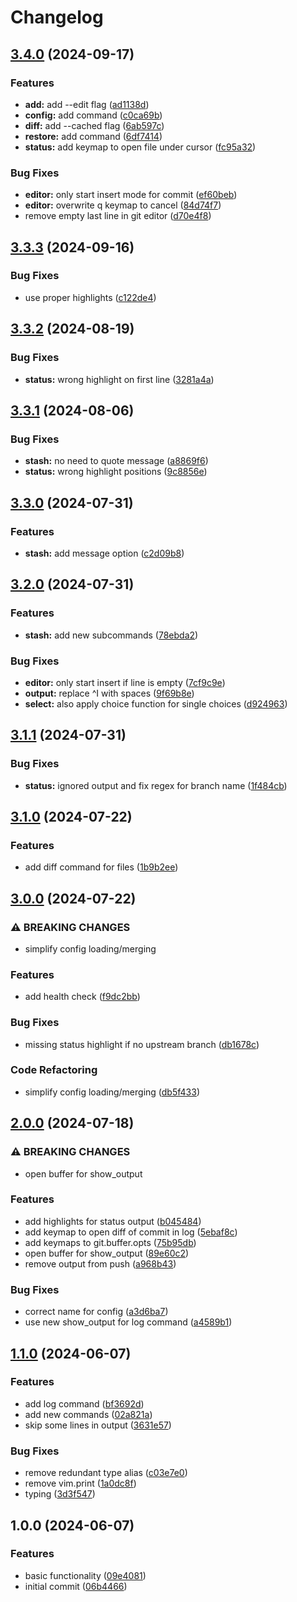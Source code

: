 # Changelog

## [3.4.0](https://github.com/Kibadda/git.nvim/compare/v3.3.3...v3.4.0) (2024-09-17)


### Features

* **add:** add --edit flag ([ad1138d](https://github.com/Kibadda/git.nvim/commit/ad1138d3f377b919baf61e05a33fa4d199051d6a))
* **config:** add command ([c0ca69b](https://github.com/Kibadda/git.nvim/commit/c0ca69b701949099f4a35c20e942db4fd592be49))
* **diff:** add --cached flag ([6ab597c](https://github.com/Kibadda/git.nvim/commit/6ab597c50b75706e5e5815829678321f7f41c6ce))
* **restore:** add command ([6df7414](https://github.com/Kibadda/git.nvim/commit/6df741486012cb017c93cacf16e83f05220f83a2))
* **status:** add keymap to open file under cursor ([fc95a32](https://github.com/Kibadda/git.nvim/commit/fc95a32bda41d9710a61e0481b36be308b5d280a))


### Bug Fixes

* **editor:** only start insert mode for commit ([ef60beb](https://github.com/Kibadda/git.nvim/commit/ef60beb7c904fa0c867d5995bc6170d778168668))
* **editor:** overwrite q keymap to cancel ([84d74f7](https://github.com/Kibadda/git.nvim/commit/84d74f7e1d533accc4ece61d688bf879ff730d3b))
* remove empty last line in git editor ([d70e4f8](https://github.com/Kibadda/git.nvim/commit/d70e4f8df46ae4ad0e4b67dff20aa08f3b73604d))

## [3.3.3](https://github.com/Kibadda/git.nvim/compare/v3.3.2...v3.3.3) (2024-09-16)


### Bug Fixes

* use proper highlights ([c122de4](https://github.com/Kibadda/git.nvim/commit/c122de4aaa7c3f7c937f87d6682b16d0bc1bca7e))

## [3.3.2](https://github.com/Kibadda/git.nvim/compare/v3.3.1...v3.3.2) (2024-08-19)


### Bug Fixes

* **status:** wrong highlight on first line ([3281a4a](https://github.com/Kibadda/git.nvim/commit/3281a4a587d2d04af6ac1723477cae46ba46f027))

## [3.3.1](https://github.com/Kibadda/git.nvim/compare/v3.3.0...v3.3.1) (2024-08-06)


### Bug Fixes

* **stash:** no need to quote message ([a8869f6](https://github.com/Kibadda/git.nvim/commit/a8869f6d84dd359135da741c29a4782cbdca8d3f))
* **status:** wrong highlight positions ([9c8856e](https://github.com/Kibadda/git.nvim/commit/9c8856e18ee19553553bee52094f22130b9e4381))

## [3.3.0](https://github.com/Kibadda/git.nvim/compare/v3.2.0...v3.3.0) (2024-07-31)


### Features

* **stash:** add message option ([c2d09b8](https://github.com/Kibadda/git.nvim/commit/c2d09b806bbd5a75bc48387f1859936b58913308))

## [3.2.0](https://github.com/Kibadda/git.nvim/compare/v3.1.1...v3.2.0) (2024-07-31)


### Features

* **stash:** add new subcommands ([78ebda2](https://github.com/Kibadda/git.nvim/commit/78ebda2b28416b230ea932f6ff6e1e43ef7a9ee3))


### Bug Fixes

* **editor:** only start insert if line is empty ([7cf9c9e](https://github.com/Kibadda/git.nvim/commit/7cf9c9e7488833d7d736db0368f0d82460b22ad9))
* **output:** replace ^I with spaces ([9f69b8e](https://github.com/Kibadda/git.nvim/commit/9f69b8ee45f2116d1bdb36551246c5ecc85ae163))
* **select:** also apply choice function for single choices ([d924963](https://github.com/Kibadda/git.nvim/commit/d924963192f9a5227f374a97c195c5817fe3484d))

## [3.1.1](https://github.com/Kibadda/git.nvim/compare/v3.1.0...v3.1.1) (2024-07-31)


### Bug Fixes

* **status:** ignored output and fix regex for branch name ([1f484cb](https://github.com/Kibadda/git.nvim/commit/1f484cbb6b015d7b47a48ee3163161646e4d5eb4))

## [3.1.0](https://github.com/Kibadda/git.nvim/compare/v3.0.0...v3.1.0) (2024-07-22)


### Features

* add diff command for files ([1b9b2ee](https://github.com/Kibadda/git.nvim/commit/1b9b2ee98866abc184ea9e017784a5f52234989a))

## [3.0.0](https://github.com/Kibadda/git.nvim/compare/v2.0.0...v3.0.0) (2024-07-22)


### ⚠ BREAKING CHANGES

* simplify config loading/merging

### Features

* add health check ([f9dc2bb](https://github.com/Kibadda/git.nvim/commit/f9dc2bb6e85a2b6631d448401f8aab5f06f5ff98))


### Bug Fixes

* missing status highlight if no upstream branch ([db1678c](https://github.com/Kibadda/git.nvim/commit/db1678c3365b9309dd8063d6d2fc00acf3461fca))


### Code Refactoring

* simplify config loading/merging ([db5f433](https://github.com/Kibadda/git.nvim/commit/db5f433fe1fee41c04e5224469440bb70412fd09))

## [2.0.0](https://github.com/Kibadda/git.nvim/compare/v1.1.0...v2.0.0) (2024-07-18)


### ⚠ BREAKING CHANGES

* open buffer for show_output

### Features

* add highlights for status output ([b045484](https://github.com/Kibadda/git.nvim/commit/b045484074dccd8b83005d7d06596afb06ae6e77))
* add keymap to open diff of commit in log ([5ebaf8c](https://github.com/Kibadda/git.nvim/commit/5ebaf8c0e81dbde7fcabef989ee06052bcec0adf))
* add keymaps to git.buffer.opts ([75b95db](https://github.com/Kibadda/git.nvim/commit/75b95db4cc0ee767896e4df4959cf759693be75d))
* open buffer for show_output ([89e60c2](https://github.com/Kibadda/git.nvim/commit/89e60c2ee0fca4b1dfab8a09eeed947ec767020c))
* remove output from push ([a968b43](https://github.com/Kibadda/git.nvim/commit/a968b43edbd87b3d61231af270839441dac607e6))


### Bug Fixes

* correct name for config ([a3d6ba7](https://github.com/Kibadda/git.nvim/commit/a3d6ba763bf0cbb40614dd460235b44acd956e21))
* use new show_output for log command ([a4589b1](https://github.com/Kibadda/git.nvim/commit/a4589b1049e79344503ca7434ad03ec509e84053))

## [1.1.0](https://github.com/Kibadda/git.nvim/compare/v1.0.0...v1.1.0) (2024-06-07)


### Features

* add log command ([bf3692d](https://github.com/Kibadda/git.nvim/commit/bf3692d11cf35b8d28db930f92c7b11aad0a1829))
* add new commands ([02a821a](https://github.com/Kibadda/git.nvim/commit/02a821a85c92f815ceb127df6c7618e30ea2d553))
* skip some lines in output ([3631e57](https://github.com/Kibadda/git.nvim/commit/3631e57d0c41d9fd6825ca14d0450fc625548d59))


### Bug Fixes

* remove redundant type alias ([c03e7e0](https://github.com/Kibadda/git.nvim/commit/c03e7e08b9bcac95c4351d864d544ecf9dc147ca))
* remove vim.print ([1a0dc8f](https://github.com/Kibadda/git.nvim/commit/1a0dc8fbcb7f261f64a93c40bc9768e463b4378c))
* typing ([3d3f547](https://github.com/Kibadda/git.nvim/commit/3d3f547567deaa4e043f934e5751572ecc16f75b))

## 1.0.0 (2024-06-07)


### Features

* basic functionality ([09e4081](https://github.com/Kibadda/git.nvim/commit/09e40811b44bcd642633080b24b26a429b4b79da))
* initial commit ([06b4466](https://github.com/Kibadda/git.nvim/commit/06b446627fc79d38dbf018f56cf9e97555603b39))
